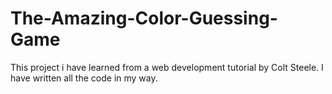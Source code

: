 # The-Amazing-Color-Guessing-Game

This project i have learned from a web development tutorial by Colt Steele. I have written all the code in my way.
